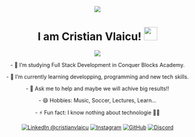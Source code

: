 <p align="center">
   <img src="https://i.giphy.com/media/v1.Y2lkPTc5MGI3NjExdm80c21mMmRqaHl3emVuNXh5bG1tdno3ZngwZzNsdzFzNG0zcm0zbyZlcD12MV9pbnRlcm5hbF9naWZfYnlfaWQmY3Q9Zw/qdhx91DZB1ApRE8ieK/giphy.gif" />
</p>

<h1 align="center"> I am Cristian Vlaicu! <img src="https://media.giphy.com/media/hvRJCLFzcasrR4ia7z/giphy.gif" width="35"></h1>

<p align="center">
  <a href="https://github.com/DenverCoder1/readme-typing-svg"><img src="https://readme-typing-svg.herokuapp.com?lines=Developer+Begginer%2C+Truck+Driver;Love+to+learn+technology+skills;Like+to+help+and+participate+in+projects;Always+learning+new+things&center=true&width=500&height=50"></a>
</p>

<p align = "center">
   - 🔭 I’m studying Full Stack Development in Conquer Blocks Academy.
</p>
<p align = "center">      
   - 📖 I’m currently learning developping, programming and new tech skills.
</p>
<p align = "center">     
   - 💬 Ask me to help and maybe we will achive big results!!
</p>
<p align = "center">     
   - 😄 Hobbies: Music, Soccer, Lectures, Learn...
</p>
<p align = "center">     
   - ⚡ Fun fact: I know nothing about technologie 🤣🤣   
</p>

<p align = "center"><a href="https://www.linkedin.com/in/cristian-vlaicu-solomon-4b9030238/" target="_blank"><img alt="LinkedIn @cristianvlaicu" align="center" src="https://img.shields.io/badge/LINKEDIN-blue.svg?logo=linkedin&style=for-the-badge" title="LinkedIn"/></a>
<a href="https://www.instagram.com/cristianvlaicu/" target="_blank"><img alt="Instagram" align="center" src="https://img.shields.io/badge/INSTAGRAM-orange.svg?logo=instagram&style=for-the-badge" /></a>
<a href="https://github.com/cristianvlaicu" target="_blank"><img alt="GitHub" align="center" src="https://img.shields.io/badge/GITHUB-black.svg?logo=github&logoColor=white&style=for-the-badge" title="GitHub"/></a>
<a href="https://discord.com/users/1280994390151663626" target="_blank"><img alt="Discord" align="center" src="https://img.shields.io/badge/Discord-gray.svg?logo=discord&logoColor=white&style=for-the-badge" title="Discord"/></a></p>
